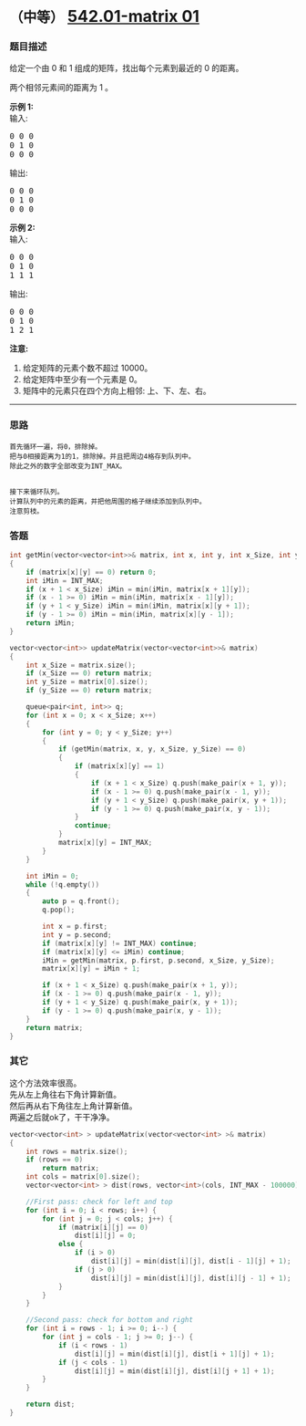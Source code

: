 # `（中等）`  [542.01-matrix 01](https://leetcode-cn.com/problems/01-matrix/)

### 题目描述
<p>给定一个由 0 和 1 组成的矩阵，找出每个元素到最近的 0 的距离。</p>

<p>两个相邻元素间的距离为 1 。</p>

<p><strong>示例 1: </strong><br>
输入:</p>

<pre>0 0 0
0 1 0
0 0 0
</pre>

<p>输出:</p>

<pre>0 0 0
0 1 0
0 0 0
</pre>

<p><strong>示例 2: </strong><br>
输入:</p>

<pre>0 0 0
0 1 0
1 1 1
</pre>

<p>输出:</p>

<pre>0 0 0
0 1 0
1 2 1
</pre>

<p><strong>注意:</strong></p>

<ol>
	<li>给定矩阵的元素个数不超过 10000。</li>
	<li>给定矩阵中至少有一个元素是 0。</li>
	<li>矩阵中的元素只在四个方向上相邻: 上、下、左、右。</li>
</ol>


---
### 思路
```
首先循环一遍，将0，排除掉。  
把与0相接距离为1的1，排除掉。并且把周边4格存到队列中。  
除此之外的数字全部改变为INT_MAX。  


接下来循环队列。  
计算队列中的元素的距离，并把他周围的格子继续添加到队列中。  
注意剪枝。  
```

### 答题
``` C++
int getMin(vector<vector<int>>& matrix, int x, int y, int x_Size, int y_Size)
{
	if (matrix[x][y] == 0) return 0;
	int iMin = INT_MAX;
	if (x + 1 < x_Size) iMin = min(iMin, matrix[x + 1][y]);
	if (x - 1 >= 0) iMin = min(iMin, matrix[x - 1][y]);
	if (y + 1 < y_Size) iMin = min(iMin, matrix[x][y + 1]);
	if (y - 1 >= 0) iMin = min(iMin, matrix[x][y - 1]);
	return iMin;
}

vector<vector<int>> updateMatrix(vector<vector<int>>& matrix)
{
	int x_Size = matrix.size();
	if (x_Size == 0) return matrix;
	int y_Size = matrix[0].size();
	if (y_Size == 0) return matrix;

	queue<pair<int, int>> q;
	for (int x = 0; x < x_Size; x++)
	{
		for (int y = 0; y < y_Size; y++)
		{
			if (getMin(matrix, x, y, x_Size, y_Size) == 0)
			{
				if (matrix[x][y] == 1)
				{
					if (x + 1 < x_Size) q.push(make_pair(x + 1, y));
					if (x - 1 >= 0) q.push(make_pair(x - 1, y));
					if (y + 1 < y_Size) q.push(make_pair(x, y + 1));
					if (y - 1 >= 0) q.push(make_pair(x, y - 1));
				}
				continue;
			}
			matrix[x][y] = INT_MAX;
		}
	}

	int iMin = 0;
	while (!q.empty())
	{
		auto p = q.front();
		q.pop();

		int x = p.first;
		int y = p.second;
		if (matrix[x][y] != INT_MAX) continue;
		if (matrix[x][y] <= iMin) continue;
		iMin = getMin(matrix, p.first, p.second, x_Size, y_Size);
		matrix[x][y] = iMin + 1;

		if (x + 1 < x_Size) q.push(make_pair(x + 1, y));
		if (x - 1 >= 0) q.push(make_pair(x - 1, y));
		if (y + 1 < y_Size) q.push(make_pair(x, y + 1));
		if (y - 1 >= 0) q.push(make_pair(x, y - 1));
	}
	return matrix;
}
```

### 其它

这个方法效率很高。  
先从左上角往右下角计算新值。  
然后再从右下角往左上角计算新值。  
两遍之后就ok了，干干净净。  
``` C++
vector<vector<int> > updateMatrix(vector<vector<int> >& matrix)
{
	int rows = matrix.size();
	if (rows == 0)
		return matrix;
	int cols = matrix[0].size();
	vector<vector<int> > dist(rows, vector<int>(cols, INT_MAX - 100000));

	//First pass: check for left and top
	for (int i = 0; i < rows; i++) {
		for (int j = 0; j < cols; j++) {
			if (matrix[i][j] == 0)
				dist[i][j] = 0;
			else {
				if (i > 0)
					dist[i][j] = min(dist[i][j], dist[i - 1][j] + 1);
				if (j > 0)
					dist[i][j] = min(dist[i][j], dist[i][j - 1] + 1);
			}
		}
	}

	//Second pass: check for bottom and right
	for (int i = rows - 1; i >= 0; i--) {
		for (int j = cols - 1; j >= 0; j--) {
			if (i < rows - 1)
				dist[i][j] = min(dist[i][j], dist[i + 1][j] + 1);
			if (j < cols - 1)
				dist[i][j] = min(dist[i][j], dist[i][j + 1] + 1);
		}
	}

	return dist;
}
```

